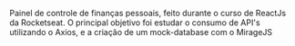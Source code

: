 Painel de controle de finanças pessoais, feito durante o curso de ReactJs da Rocketseat. O principal objetivo foi estudar o consumo de API's utilizando o Axios, e a criação de um mock-database com o MirageJS
